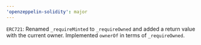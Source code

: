 ```yaml
---
'openzeppelin-solidity': major
---
```


`ERC721`: Renamed `_requireMinted` to `_requireOwned` and added a return value with the current owner. Implemented `ownerOf` in terms of `_requireOwned`.
